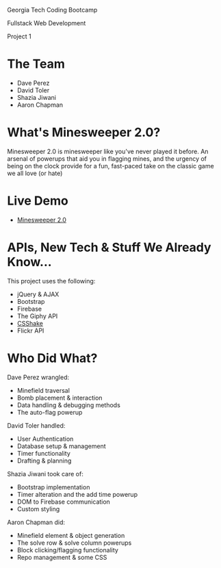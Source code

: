Georgia Tech Coding Bootcamp

Fullstack Web Development

Project 1

# The Team
* Dave Perez
* David Toler
* Shazia Jiwani
* Aaron Chapman

# What's Minesweeper 2.0?
Minesweeper 2.0 is minesweeper like you've never played it before. An arsenal of powerups that aid you in flagging mines, and the urgency of being on the clock provide for a fun, fast-paced take on the classic game we all love (or hate)

# Live Demo
* [Minesweeper 2.0](http://aaronchapman.github.io/minesweeper-2.0)

# APIs, New Tech & Stuff We Already Know...
This project uses the following:
* jQuery & AJAX
* Bootstrap
* Firebase
* The Giphy API
* [CSShake](http://elrumordelaluz.github.io/csshake/)
* Flickr API

# Who Did What?
Dave Perez wrangled:
* Minefield traversal
* Bomb placement & interaction
* Data handling & debugging methods
* The auto-flag powerup

David Toler handled:
* User Authentication
* Database setup & management
* Timer functionality
* Drafting & planning

Shazia Jiwani took care of:
* Bootstrap implementation
* Timer alteration and the add time powerup
* DOM to Firebase communication
* Custom styling

Aaron Chapman did:
* Minefield element & object generation
* The solve row & solve column powerups
* Block clicking/flagging functionality
* Repo management & some CSS
